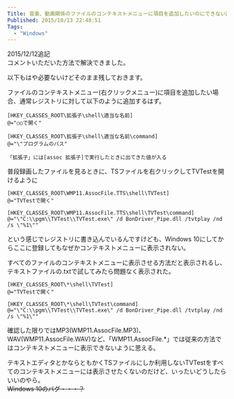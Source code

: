 ```yaml
---
Title: 音楽、動画関係のファイルのコンテキストメニューに項目を追加したいのにできない話(解決済)
Published: 2015/10/13 22:48:51
Tags:
  - "Windows"
---
```

2015/12/12追記  
コメントいただいた方法で解決できました。  
<?# OEmbed "https://blog.hitsujin.jp/entry/2015/12/12/234422" /?>

以下もはや必要ないけどそのまま残しておきます。  




ファイルのコンテキストメニュー(右クリックメニュー)に項目を追加したい場合、通常レジストリに対して以下のように追加するはず。  
```reg
[HKEY_CLASSES_ROOT\拡張子\shell\適当な名前]  
@="○○で開く"  

[HKEY_CLASSES_ROOT\拡張子\shell\適当な名前\command]  
@="\"プログラムのパス"  

「拡張子」には[assoc 拡張子]で実行したときに出てきた値が入る
```

普段録画したファイルを見るときに、TSファイルを右クリックしてTVTestを開けるように
``` reg
[HKEY_CLASSES_ROOT\WMP11.AssocFile.TTS\shell\TVTest]  
@="TVTestで開く"  

[HKEY_CLASSES_ROOT\WMP11.AssocFile.TTS\shell\TVTest\command]  
@="\"C:\\pgm\\TVTest\\TVTest.exe\" /d BonDriver_Pipe.dll /tvtplay /nd /s \"%1\""  
```

という感じでレジストリに書き込んでいるんですけども、Windows 10にしてからここに登録してもなぜかコンテキストメニューに表示されない。  

すべてのファイルのコンテキストメニューに表示させる方法だと表示されるし、テキストファイルの.txtで試してみたら問題なく表示された。  
``` reg
[HKEY_CLASSES_ROOT\*\shell\TVTest]  
@="TVTestで開く"  

[HKEY_CLASSES_ROOT\*\shell\TVTest\command]  
@="\"C:\\pgm\\TVTest\\TVTest.exe\" /d BonDriver_Pipe.dll /tvtplay /nd /s \"%1\""  
```

確認した限りではMP3(WMP11.AssocFile.MP3)、WAV(WMP11.AssocFile.WAV)など、「WMP11.AssocFile.*」では従来の方法ではコンテキストメニューに表示できないように思える。  


テキストエディタとかならともかくTSファイルにしか利用しないTVTestをすべてのコンテキストメニューには表示させたくないのだけど、いったいどうしたらいいのやら。  
~~Windows 10のバグ・・・？~~ 